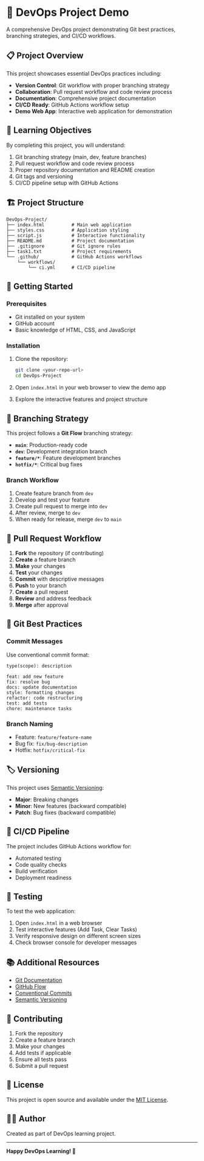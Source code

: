 # 🚀 DevOps Project Demo

A comprehensive DevOps project demonstrating Git best practices, branching strategies, and CI/CD workflows.

## 📋 Project Overview

This project showcases essential DevOps practices including:
- **Version Control**: Git workflow with proper branching strategy
- **Collaboration**: Pull request workflow and code review process
- **Documentation**: Comprehensive project documentation
- **CI/CD Ready**: GitHub Actions workflow setup
- **Demo Web App**: Interactive web application for demonstration

## 🎯 Learning Objectives

By completing this project, you will understand:
1. Git branching strategy (main, dev, feature branches)
2. Pull request workflow and code review process
3. Proper repository documentation and README creation
4. Git tags and versioning
5. CI/CD pipeline setup with GitHub Actions

## 🏗️ Project Structure

```
DevOps-Project/
├── index.html          # Main web application
├── styles.css          # Application styling
├── script.js           # Interactive functionality
├── README.md           # Project documentation
├── .gitignore          # Git ignore rules
├── task1.txt           # Project requirements
└── .github/            # GitHub Actions workflows
    └── workflows/
        └── ci.yml      # CI/CD pipeline
```

## 🚀 Getting Started

### Prerequisites
- Git installed on your system
- GitHub account
- Basic knowledge of HTML, CSS, and JavaScript

### Installation
1. Clone the repository:
   ```bash
   git clone <your-repo-url>
   cd DevOps-Project
   ```

2. Open `index.html` in your web browser to view the demo app

3. Explore the interactive features and project structure

## 🌿 Branching Strategy

This project follows a **Git Flow** branching strategy:

- **`main`**: Production-ready code
- **`dev`**: Development integration branch
- **`feature/*`**: Feature development branches
- **`hotfix/*`**: Critical bug fixes

### Branch Workflow
1. Create feature branch from `dev`
2. Develop and test your feature
3. Create pull request to merge into `dev`
4. After review, merge to `dev`
5. When ready for release, merge `dev` to `main`

## 🔄 Pull Request Workflow

1. **Fork** the repository (if contributing)
2. **Create** a feature branch
3. **Make** your changes
4. **Test** your changes
5. **Commit** with descriptive messages
6. **Push** to your branch
7. **Create** a pull request
8. **Review** and address feedback
9. **Merge** after approval

## 📝 Git Best Practices

### Commit Messages
Use conventional commit format:
```
type(scope): description

feat: add new feature
fix: resolve bug
docs: update documentation
style: formatting changes
refactor: code restructuring
test: add tests
chore: maintenance tasks
```

### Branch Naming
- Feature: `feature/feature-name`
- Bug fix: `fix/bug-description`
- Hotfix: `hotfix/critical-fix`

## 🏷️ Versioning

This project uses [Semantic Versioning](https://semver.org/):
- **Major**: Breaking changes
- **Minor**: New features (backward compatible)
- **Patch**: Bug fixes (backward compatible)

## 🚀 CI/CD Pipeline

The project includes GitHub Actions workflow for:
- Automated testing
- Code quality checks
- Build verification
- Deployment readiness

## 🧪 Testing

To test the web application:
1. Open `index.html` in a web browser
2. Test interactive features (Add Task, Clear Tasks)
3. Verify responsive design on different screen sizes
4. Check browser console for developer messages

## 📚 Additional Resources

- [Git Documentation](https://git-scm.com/doc)
- [GitHub Flow](https://guides.github.com/introduction/flow/)
- [Conventional Commits](https://www.conventionalcommits.org/)
- [Semantic Versioning](https://semver.org/)

## 🤝 Contributing

1. Fork the repository
2. Create a feature branch
3. Make your changes
4. Add tests if applicable
5. Ensure all tests pass
6. Submit a pull request

## 📄 License

This project is open source and available under the [MIT License](LICENSE).

## 👨‍💻 Author

Created as part of DevOps learning project.

---

**Happy DevOps Learning! 🚀**
